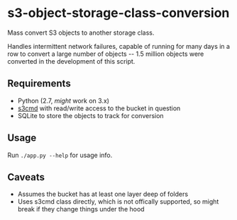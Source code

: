 # s3-object-storage-class-conversion

Mass convert S3 objects to another storage class.

Handles intermittent network failures, capable of running for many days in a row to convert a large number of objects -- 1.5 million objects were converted in the development of this script.

## Requirements

* Python (2.7, *might* work on 3.x)
* [s3cmd](https://s3tools.org/s3cmd) with read/write access to the bucket in question
* SQLite to store the objects to track for conversion

## Usage

Run `./app.py --help` for usage info.

## Caveats

* Assumes the bucket has at least one layer deep of folders
* Uses s3cmd class directly, which is not offically supported, so might break if they change things under the hood
